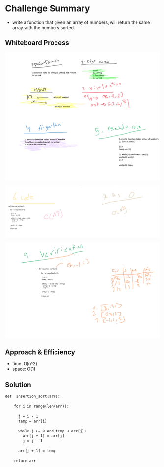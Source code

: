 # Challenge Summary
- write a function that given an array of numbers, will return the same array with the numbers sorted.

## Whiteboard Process

![Insertion_Sort](/challenges/Insertion_Sort/insertion_sort_1.PNG)

![Insertion_Sort](/challenges/Insertion_Sort/insertion_sort_2.PNG)

![Insertion_Sort](/challenges/Insertion_Sort/insertion_sort_3.PNG)


## Approach & Efficiency

- time: O(n^2)
- space: O(1)

## Solution

```
def  insertion_sort(arr):
  
    for i in range(len(arr)):
    
      j = i - 1
      temp = arr[i]
      
      while j >= 0 and temp < arr[j]:
        arr[j + 1] = arr[j]
        j = j - 1
        
      arr[j + 1] = temp
    
    return arr
```